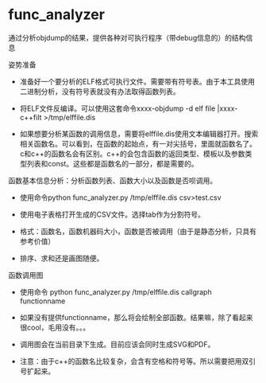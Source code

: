 # func_analyzer
通过分析objdump的结果，提供各种对可执行程序（带debug信息的）的结构信息

姿势准备

- 准备好一个要分析的ELF格式可执行文件。需要带有符号表。由于本工具使用二进制分析，没有符号表就没有办法取得函数列表。

- 将ELF文件反编译。可以使用这套命令xxxx-objdump -d elf file |xxxx-c++filt >/tmp/elffile.dis

- 如果想要分析某函数的调用信息，需要将elffile.dis使用文本编辑器打开。搜索相关函数名。可以看到，在函数的起始点，有一对尖括号，里面就函数名了。c和c++的函数名会有区别。c++的会包含函数的返回类型、模板以及参数类型列表和const。这些都是函数名的一部分，都是需要的。

函数基本信息分析：分析函数列表、函数大小以及函数是否呗调用。

- 使用命令python func_analyzer.py /tmp/elffile.dis csv>test.csv

- 使用电子表格打开生成的CSV文件。选择tab作为分割符号。

- 格式：函数名，函数机器码大小，函数是否被调用（由于是静态分析，只具有参考价值）

- 排序、求和还是画图随便。

函数调用图

- 使用命令 python func_analyzer.py /tmp/elffile.dis callgraph functionname

- 如果没有提供functionname，那么将会绘制全部函数。结果嘛，除了看起来很cool，毛用没有。。。

- 调用图会在当前目录下生成。目前应该会同时生成SVG和PDF。

- 注意：由于c++的函数名比较复杂，会含有空格和符号等。所以需要把用双引号扩起来。
